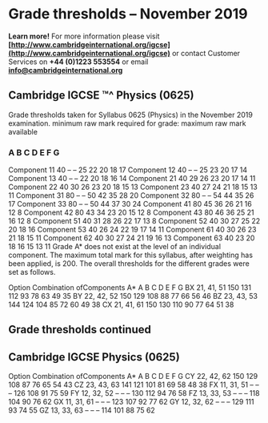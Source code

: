 # Grade thresholds – November 2019 

**Learn more!** For more information please visit **[http://www.cambridgeinternational.org/igcse](http://www.cambridgeinternational.org/igcse)** or contact Customer Services on **+44 (0)1223 553554** or email **info@cambridgeinternational.org** 

## Cambridge IGCSE ™^ Physics (0625) 

 Grade thresholds taken for Syllabus 0625 (Physics) in the November 2019 examination. minimum raw mark required for grade: maximum raw mark available 

### A B C D E F G 

 Component 11 40 – – 25 22 20 18 17 Component 12 40 – – 25 23 20 17 14 Component 13 40 – – 22 20 18 16 14 Component 21 40 29 26 23 20 17 14 11 Component 22 40 30 26 23 20 18 15 13 Component 23 40 27 24 21 18 15 13 11 Component 31 80 – – 50 42 35 28 20 Component 32 80 – – 54 44 35 26 17 Component 33 80 – – 50 44 37 30 24 Component 41 80 45 36 26 21 16 12 8 Component 42 80 43 34 23 20 15 12 8 Component 43 80 46 36 25 21 16 12 8 Component 51 40 31 28 26 22 17 13 8 Component 52 40 30 27 25 22 20 18 16 Component 53 40 26 24 22 19 17 14 11 Component 61 40 30 26 23 21 18 15 11 Component 62 40 30 27 24 21 19 16 13 Component 63 40 23 20 18 16 15 13 11 Grade A* does not exist at the level of an individual component. The maximum total mark for this syllabus, after weighting has been applied, is 200. The overall thresholds for the different grades were set as follows. 

 Option Combination ofComponents A* A B C D E F G BX 21, 41, 51 150 131 112 93 78 63 49 35 BY 22, 42, 52 150 129 108 88 77 66 56 46 BZ 23, 43, 53 144 124 104 85 72 60 49 38 CX 21, 41, 61 150 130 110 90 77 64 51 38 


## Grade thresholds continued 

## Cambridge IGCSE Physics (0625) 

 Option Combination ofComponents A* A B C D E F G CY 22, 42, 62 150 129 108 87 76 65 54 43 CZ 23, 43, 63 141 121 101 81 69 58 48 38 FX 11, 31, 51 – – – 126 108 91 75 59 FY 12, 32, 52 – – – 130 112 94 76 58 FZ 13, 33, 53 – – – 118 104 90 76 62 GX 11, 31, 61 – – – 123 107 92 77 62 GY 12, 32, 62 – – – 129 111 93 74 55 GZ 13, 33, 63 – – – 114 101 88 75 62 


